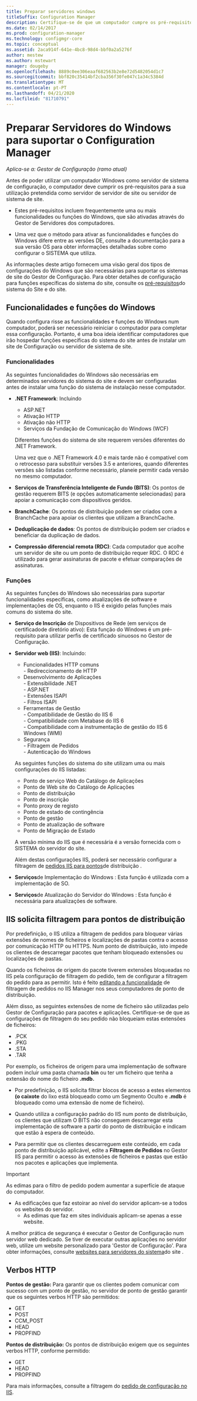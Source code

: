 ```yaml
---
title: Preparar servidores windows
titleSuffix: Configuration Manager
description: Certifique-se de que um computador cumpre os pré-requisitos para ser usado como servidor de site ou servidor de sistema de site para O Gestor de Configuração.
ms.date: 02/14/2017
ms.prod: configuration-manager
ms.technology: configmgr-core
ms.topic: conceptual
ms.assetid: 2aca914f-641e-4bc8-98d4-bbf0a2a5276f
author: mestew
ms.author: mstewart
manager: dougeby
ms.openlocfilehash: 8889c0ee306eaaf682563b2e8e72d5482054d1c7
ms.sourcegitcommit: bbf820c35414bf2cba356f30fe047c1a34c5384d
ms.translationtype: MT
ms.contentlocale: pt-PT
ms.lasthandoff: 04/21/2020
ms.locfileid: "81710791"
---
```

# <a name="prepare-windows-servers-to-support-configuration-manager"></a>Preparar Servidores do Windows para suportar o Configuration Manager

*Aplica-se a: Gestor de Configuração (ramo atual)*

Antes de poder utilizar um computador Windows como servidor de sistema de configuração, o computador deve cumprir os pré-requisitos para a sua utilização pretendida como servidor de servidor de site ou servidor de sistema de site.  

- Estes pré-requisitos incluem frequentemente uma ou mais funcionalidades ou funções do Windows, que são ativadas através do Gestor de Servidores dos computadores.  

- Uma vez que o método para ativar as funcionalidades e funções do Windows difere entre as versões DE, consulte a documentação para a sua versão OS para obter informações detalhadas sobre como configurar o SISTEMA que utiliza.  

As informações deste artigo fornecem uma visão geral dos tipos de configurações do Windows que são necessárias para suportar os sistemas de site do Gestor de Configuração. Para obter detalhes de configuração para funções específicas do sistema do site, consulte os [pré-requisitos](../configs/site-and-site-system-prerequisites.md)do sistema do Site e do site.

##  <a name="windows-features-and-roles"></a><a name="BKMK_WinFeatures"></a>Funcionalidades e funções do Windows  
Quando configura risse as funcionalidades e funções do Windows num computador, poderá ser necessário reiniciar o computador para completar essa configuração. Portanto, é uma boa ideia identificar computadores que irão hospedar funções específicas do sistema do site antes de instalar um site de Configuração ou servidor de sistema de site.

### <a name="features"></a>Funcionalidades  
As seguintes funcionalidades do Windows são necessárias em determinados servidores do sistema do site e devem ser configuradas antes de instalar uma função do sistema de instalação nesse computador.  

- **.NET Framework**: Incluindo  

    - ASP.NET  
    - Ativação HTTP  
    - Ativação não HTTP  
    - Serviços da Fundação de Comunicação do Windows (WCF)  

    Diferentes funções do sistema de site requerem versões diferentes do .NET Framework.  

    Uma vez que o .NET Framework 4.0 e mais tarde não é compatível com o retrocesso para substituir versões 3.5 e anteriores, quando diferentes versões são listadas conforme necessário, planeie permitir cada versão no mesmo computador.  

- **Serviços de Transferência Inteligente de Fundo (BITS)**: Os pontos de gestão requerem BITS (e opções automaticamente selecionadas) para apoiar a comunicação com dispositivos geridos.  

- **BranchCache**: Os pontos de distribuição podem ser criados com a BranchCache para apoiar os clientes que utilizam a BranchCache.  

- **Deduplicação de dados**: Os pontos de distribuição podem ser criados e beneficiar da duplicação de dados.  

- **Compressão diferencial remota (RDC)**: Cada computador que acolhe um servidor de site ou um ponto de distribuição requer RDC. O RDC é utilizado para gerar assinaturas de pacote e efetuar comparações de assinaturas.  

### <a name="roles"></a>Funções  
As seguintes funções do Windows são necessárias para suportar funcionalidades específicas, como atualizações de software e implementações de OS, enquanto o IIS é exigido pelas funções mais comuns do sistema do site.  

- **Serviço de Inscrição** de Dispositivos de Rede (em serviços de certificadode diretório ativo): Esta função do Windows é um pré-requisito para utilizar perfis de certificado sinuosos no Gestor de Configuração.  

- **Servidor web (IIS)**: Incluindo:  
    - Funcionalidades HTTP comuns  
          - Redireccionamento de HTTP  
    - Desenvolvimento de Aplicações  
          - Extensibilidade .NET  
          - ASP.NET  
          - Extensões ISAPI  
          - Filtros ISAPI  
    - Ferramentas de Gestão  
          - Compatibilidade de Gestão do IIS 6  
          - Compatibilidade com Metabase do IIS 6  
          - Compatibilidade com a instrumentação de gestão do IIS 6 Windows (WMI)  
    - Segurança  
          - Filtragem de Pedidos  
          - Autenticação do Windows  

  As seguintes funções do sistema do site utilizam uma ou mais configurações do IIS listadas:  
  - Ponto de serviço Web do Catálogo de Aplicações  
  - Ponto de Web site do Catálogo de Aplicações  
  - Ponto de distribuição  
  - Ponto de inscrição  
  - Ponto proxy de registo  
  - Ponto de estado de contingência  
  - Ponto de gestão  
  - Ponto de atualização de software  
  - Ponto de Migração de Estado     

  A versão mínima do IIS que é necessária é a versão fornecida com o SISTEMA do servidor do site.  

  Além destas configurações IIS, poderá ser necessário configurar a filtragem de [pedidos IIS para pontos](#BKMK_IISFiltering)de distribuição .  

- **Serviços**de Implementação do Windows : Esta função é utilizada com a implementação de SO.  

- **Serviços**de Atualização do Servidor do Windows : Esta função é necessária para atualizações de software.  


##  <a name="iis-request-filtering-for-distribution-points"></a><a name="BKMK_IISFiltering"></a>IIS solicita filtragem para pontos de distribuição  
Por predefinição, o IIS utiliza a filtragem de pedidos para bloquear várias extensões de nomes de ficheiros e localizações de pastas contra o acesso por comunicação HTTP ou HTTPS. Num ponto de distribuição, isto impede os clientes de descarregar pacotes que tenham bloqueado extensões ou localizações de pastas.  

Quando os ficheiros de origem do pacote tiverem extensões bloqueadas no IIS pela configuração de filtragem do pedido, tem de configurar a filtragem do pedido para as permitir. Isto é feito [editando a funcionalidade](https://technet.microsoft.com/library/hh831621.aspx) de filtragem de pedidos no IIS Manager nos seus computadores de ponto de distribuição.  

Além disso, as seguintes extensões de nome de ficheiro são utilizadas pelo Gestor de Configuração para pacotes e aplicações. Certifique-se de que as configurações de filtragem do seu pedido não bloqueiam estas extensões de ficheiros:  

- .PCK  
- .PKG  
- .STA  
- .TAR  

Por exemplo, os ficheiros de origem para uma implementação de software podem incluir uma pasta chamada **bin** ou ter um ficheiro que tenha a extensão do nome do ficheiro **.mdb.**  

- Por predefinição, o IIS solicita filtrar blocos de acesso a estes elementos **(o caixote** do lixo está bloqueado como um Segmento Oculto e **.mdb** é bloqueado como uma extensão de nome de ficheiro).  

- Quando utiliza a configuração padrão do IIS num ponto de distribuição, os clientes que utilizam O BITS não conseguem descarregar esta implementação de software a partir do ponto de distribuição e indicam que estão à espera de conteúdo.  

- Para permitir que os clientes descarreguem este conteúdo, em cada ponto de distribuição aplicável, edite a **Filtragem de Pedidos** no Gestor IIS para permitir o acesso às extensões de ficheiros e pastas que estão nos pacotes e aplicações que implementa.  

> [!IMPORTANT]  
> As edimas para o filtro de pedido podem aumentar a superfície de ataque do computador.  
> 
> - As edificações que faz estoirar ao nível do servidor aplicam-se a todos os websites do servidor.   
>     - As edimas que faz em sites individuais aplicam-se apenas a esse website.  
> 
> A melhor prática de segurança é executar o Gestor de Configuração num servidor web dedicado. Se tiver de executar outras aplicações no servidor web, utilize um website personalizado para 'Gestor de Configuração'. Para obter informações, consulte [websites para servidores do sistema](websites-for-site-system-servers.md)do site .  

## <a name="http-verbs"></a>Verbos HTTP
**Pontos de gestão:** Para garantir que os clientes podem comunicar com sucesso com um ponto de gestão, no servidor de ponto de gestão garantir que os seguintes verbos HTTP são permitidos:  
- GET
- POST
- CCM_POST
- HEAD
- PROPFIND

**Pontos de distribuição:** Os pontos de distribuição exigem que os seguintes verbos HTTP, conforme permitido:
- GET
- HEAD
- PROPFIND

Para mais informações, consulte a filtragem do [pedido de configuração no IIS](https://technet.microsoft.com/library/hh831621.aspx#Verbs). 
